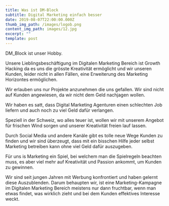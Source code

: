 ```yaml
---
title: Was ist DM-Block
subtitle: Digital Marketing einfach besser
date: 2019-08-07T22:00:00.000Z
thumb_img_path: /images/logob.png
content_img_path: images/12.jpg
excerpt: ""
template: post
---
```

DM_Block ist unser Hobby.

Unsere Lieblingsbeschäftigung im Digitalen Marketing Bereich ist Growth Hacking da es uns die grösste Kreativität ermöglicht und wir unseren Kunden, leider nicht in allen Fällen, eine Erweiterung des Marketing Horizontes ermöglichen.  

Wir erlauben uns nur Projekte anzunehmen die uns gefallen. Wir sind nicht auf Kunden angewiesen, da wir nicht dem Geld nachjagen wollen.

Wir haben es satt, dass Digital Marketing Agenturen einen schlechten Job liefern und auch noch zu viel Geld dafür verlangen.

Speziell in der Schweiz, wo alles teuer ist, wollen wir mit unserem Angebot für frischen Wind sorgen und unserer Kreativität freien lauf lassen.

Durch Social Media und andere Kanäle gibt es tolle neue Wege Kunden zu finden und wir sind überzeugt, dass mit ein bisschen Hilfe jeder selbst Marketing betreiben kann ohne viel Geld dafür auszugeben.

Für uns is Marketing ein Spiel, bei welchem man die Spielregeln beachten muss, es aber viel mehr auf Kreativität und Passion ankommt, um Kunden zu gewinnen. 

Wir sind seit jungen Jahren mit Werbung konfrontiert und haben gelernt diese Auszublenden. Darum behaupten wir, ist eine Marketing-Kampagne im Digitalen Marketing Bereich meistens nur dann fruchtbar, wenn man etwas findet, was wirklich zieht und bei dem Kunden effektives Interesse weckt. 

